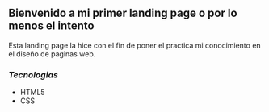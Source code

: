 ## Bienvenido a mi primer landing page o por lo menos el intento

Esta landing page la hice con el fin de poner el practica mi conocimiento en el diseño de paginas web.

### _Tecnologias_

* HTML5
* CSS
